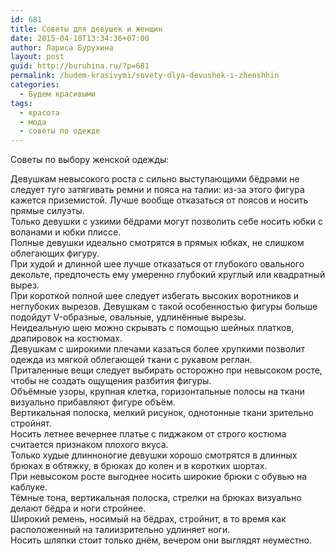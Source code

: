 ```yaml
---
id: 681
title: Советы для девушек и женщин
date: 2015-04-18T13:34:36+07:00
author: Лариса Бурухина
layout: post
guid: http://buruhina.ru/?p=681
permalink: /budem-krasivymi/sovety-dlya-devushek-i-zhenshhin
categories:
  - Будем красивыми
tags:
  - красота
  - мода
  - советы по одежде
---
```

Советы по выбору женской одежды:

Девушкам невысокого роста с сильно выступающими бёдрами не следует туго затягивать ремни и пояса на талии: из-за этого фигура кажется приземистой. Лучше вообще отказаться от поясов и носить прямые силуэты.  
Только девушки с узкими бёдрами могут позволить себе носить юбки с воланами и юбки плиссе.  
Полные девушки идеально смотрятся в прямых юбках, не слишком облегающих фигуру.  
При худой и длинной шее лучше отказаться от глубокого овального декольте, предпочесть ему умеренно глубокий круглый или квадратный вырез.  
При короткой полной шее следует избегать высоких воротников и неглубоких вырезов. Девушкам с такой особенностью фигуры больше подойдут V-образные, овальные, удлинённые вырезы.  
Неидеальную шею можно скрывать с помощью шейных платков, драпировок на костюмах.  
Девушкам с широкими плечами казаться более хрупкими позволит одежда из мягкой облегающей ткани с рукавом реглан.  
Приталенные вещи следует выбирать осторожно при невысоком росте, чтобы не создать ощущения разбития фигуры.  
Объёмные узоры, крупная клетка, горизонтальные полосы на ткани визуально прибавляют фигуре объём.  
Вертикальная полоска, мелкий рисунок, однотонные ткани зрительно стройнят.  
Носить летнее вечернее платье с пиджаком от строго костюма считается признаком плохого вкуса.  
Только худые длинноногие девушки хорошо смотрятся в длинных брюках в обтяжку, в брюках до колен и в коротких шортах.  
При невысоком росте выгоднее носить широкие брюки с обувью на каблуке.  
Тёмные тона, вертикальная полоска, стрелки на брюках визуально делают бёдра и ноги стройнее.  
Широкий ремень, носимый на бёдрах, стройнит, в то время как расположенный на талиизрительно удлиняет ноги.  
Носить шляпки стоит только днём, вечером они выглядят неуместно.